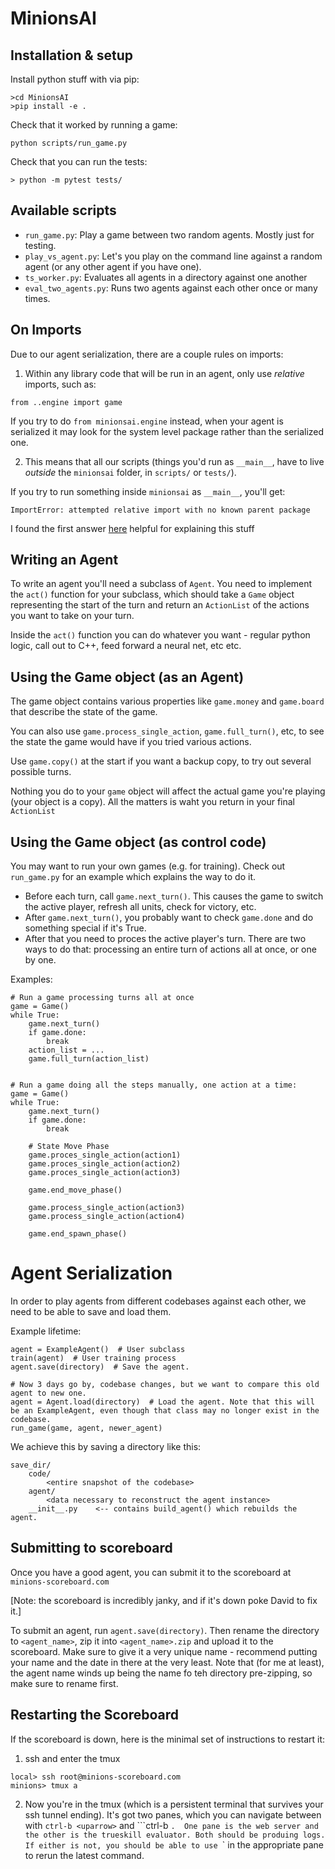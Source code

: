 # MinionsAI

## Installation & setup
Install python stuff with via pip:
```
>cd MinionsAI
>pip install -e .
```

Check that it worked by running a game:
```
python scripts/run_game.py
```

Check that you can run the tests:
```
> python -m pytest tests/
```

## Available scripts
* `run_game.py`: Play a game between two random agents. Mostly just for testing.
* `play_vs_agent.py`: Let's you play on the command line against a random agent (or any other agent if you have one).
* `ts_worker.py`: Evaluates all agents in a directory against one another
* `eval_two_agents.py`: Runs two agents against each other once or many times.

## On Imports
Due to our agent serialization, there are a couple rules on imports:

1. Within any library code that will be run in an agent, only use *relative* imports, such as:
```
from ..engine import game
```
If you try to do `from minionsai.engine` instead, when your agent is serialized it may look for the system level package rather than the serialized one.

2. This means that all our scripts (things you'd run as `__main__`, have to live *outside* the `minionsai` folder, in `scripts/` or `tests/`). 

If you try to run something inside `minionsai` as `__main__`, you'll get:
```
ImportError: attempted relative import with no known parent package
```

I found the first answer [here](https://stackoverflow.com/questions/14132789/relative-imports-for-the-billionth-time) helpful for explaining this stuff

## Writing an Agent
To write an agent you'll need a subclass of `Agent`.
You need to implement the `act()` function for your subclass,
which should take a `Game` object representing the start of the turn and return an `ActionList` of the actions you want to take on your turn.

Inside the `act()` function you can do whatever you want - regular python logic, call out to C++, feed forward a neural net, etc etc.

## Using the Game object (as an Agent)
The game object contains various properties like `game.money` and `game.board` that describe the state of the game. 

You can also use `game.process_single_action`, `game.full_turn()`, etc, to see the state the game would have if you tried various actions.

Use `game.copy()` at the start if you want a backup copy, to try out several possible turns.

Nothing you do to your `game` object will affect the actual game you're playing (your object is a copy). All the matters is waht you return in your final `ActionList`

## Using the Game object (as control code)
You may want to run your own games (e.g. for training).
Check out `run_game.py` for an example which explains the way to do it.

* Before each turn, call `game.next_turn()`. This causes the game to switch the active player, refresh all units, check for victory, etc.
* After `game.next_turn()`, you probably want to check `game.done` and do something special if it's True.
* After that you need to proces the active player's turn. There are two ways to do that: processing an entire turn of actions all at once, or one by one.

Examples:
```
# Run a game processing turns all at once
game = Game()
while True:
    game.next_turn()
    if game.done:
        break
    action_list = ...
    game.full_turn(action_list)


# Run a game doing all the steps manually, one action at a time:
game = Game()
while True:
    game.next_turn()
    if game.done:
        break
    
    # State Move Phase
    game.proces_single_action(action1)
    game.proces_single_action(action2)
    game.proces_single_action(action3)

    game.end_move_phase()

    game.process_single_action(action3)
    game.process_single_action(action4)

    game.end_spawn_phase()
```


# Agent Serialization
In order to play agents from different codebases against each other, we need to be able to save and load them.

Example lifetime:

```
agent = ExampleAgent()  # User subclass
train(agent)  # User training process
agent.save(directory)  # Save the agent.

# Now 3 days go by, codebase changes, but we want to compare this old agent to new one.
agent = Agent.load(directory)  # Load the agent. Note that this will be an ExampleAgent, even though that class may no longer exist in the codebase.
run_game(game, agent, newer_agent)
```

We achieve this by saving a directory like this:

```
save_dir/
    code/
        <entire snapshot of the codebase>
    agent/
        <data necessary to reconstruct the agent instance>
    __init__.py    <-- contains build_agent() which rebuilds the agent.
```

## Submitting to scoreboard
Once you have a good agent, you can submit it to the scoreboard at `minions-scoreboard.com`

[Note: the scoreboard is incredibly janky, and if it's down poke David to fix it.]

To submit an agent, run `agent.save(directory)`. Then rename the directory to `<agent_name>`, zip it into `<agent_name>.zip` and upload it to the scoreboard. 
Make sure to give it a very unique name - recommend putting your name and the date in there at the very least.
Note that (for me at least), the agent name winds up being the name fo teh directory pre-zipping, so make sure to rename first.

## Restarting the Scoreboard
If the scoreboard is down, here is the minimal set of instructions to restart it:
1. ssh and enter the tmux
```
local> ssh root@minions-scoreboard.com
minions> tmux a 
```
2. Now you're in the tmux (which is a persistent terminal that survives your ssh tunnel ending). 
It's got two panes, which you can navigate between with `ctrl-b <uparrow>` and ```ctrl-b <downarrow>`. 
One pane is the web server and the other is the trueskill evaluator.
Both should be produing logs.
If either is not, you should be able to use `<uparrow>` in the appropriate pane to rerun the latest command.